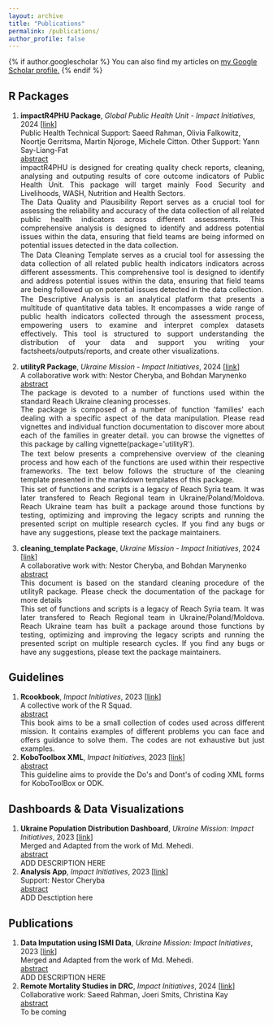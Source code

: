 ```yaml
---
layout: archive
title: "Publications"
permalink: /publications/
author_profile: false
---
```

<script src="https://ajax.googleapis.com/ajax/libs/jquery/3.5.1/jquery.min.js"></script>
<script>
  $(document).ready(function () {
    $(".abstract").hide();
    $(".button").on("click", function () {
        $(this).next(".abstract").slideToggle(400);
    });
});
</script>

<script src="/assets/scripts/copyCode.js"></script>

<style>
.abstract{text-align:justify; }
.button{ text-align:justify; }
</style>

{% if author.googlescholar %}
  You can also find my articles on <u><a href="{{author.googlescholar}}">my Google Scholar profile</a>.</u>
{% endif %}
## R Packages

<ol>

<div id="1">
<li> <b>impactR4PHU Package</b>, <em>Global Public Health Unit - Impact Initiatives</em>, 2024 [<a href="https://github.com/impact-initiatives/impactR4PHU">link</a>]
  <br>Public Health Technical Support: Saeed Rahman, Olivia Falkowitz, Noortje Gerritsma, Martin Njoroge, Michele Citton. Other Support: Yann Say-Liang-Fat
<div class='button' data-content="toggle-text"><a href="#8">abstract</a></div>
<div class='abstract'>
impactR4PHU is designed for creating quality check reports, cleaning, analysing and outputing results of core outcome indicators of Public Health Unit. This package will target mainly Food Security and Livelihoods, WASH, Nutrition and Health Sectors.
<p style="margin-top: -0.1%;">
The Data Quality and Plausibility Report serves as a crucial tool for assessing the reliability and accuracy of the data collection of all related public health indicators across different assessments. This comprehensive analysis is designed to identify and address potential issues within the data, ensuring that field teams are being informed on potential issues detected in the data collection.
</p>
<p style="margin-top: -2.5%;">
The Data Cleaning Template serves as a crucial tool for assessing the data collection of all related public health indicators indicators across different assessments. This comprehensive tool is designed to identify and address potential issues within the data, ensuring that field teams are being followed up on potential issues detected in the data collection.
</p>
<p style="margin-top: -2.5%;">
The Descriptive Analysis is an analytical platform that presents a multitude of quantitative data tables. It encompasses a wide range of public health indicators collected through the assessment process, empowering users to examine and interpret complex datasets effectively. This tool is structured to support understanding the distribution of your data and support you writing your factsheets/outputs/reports, and create other visualizations.
</p>
</div></li></div>

<div id="2">
<li> <b>utilityR Package</b>, <em>Ukraine Mission - Impact Initiatives</em>, 2024 [<a href="https://github.com/REACH-WoU/utilityR">link</a>]
  <br>A collaborative work with: Nestor Cheryba, and Bohdan Marynenko
<div class='button' data-content="toggle-text"><a href="#8">abstract</a></div>
<div class='abstract'>
The package is devoted to a number of functions used within the standard Reach Ukraine cleaning processes.
<p style="margin-top: -0.1%;">
 The package is composed of a number of function 'families' each dealing with a specific aspect of the data manipulation. Please read vignettes and individual function documentation to discover more about each of the families in greater detail. you can browse the vignettes of this package by calling vignette(package='utilityR'). 
</p>
<p style="margin-top: -2.5%;">
The text below presents a comprehensive overview of the cleaning process and how each of the functions are used within their respective frameworks. The text below follows the structure of the cleaning template presented in the markdown templates of this package.
</p>
<p style="margin-top: -2.5%">
This set of functions and scripts is a legacy of Reach Syria team. It was later transfered to Reach Regional team in Ukraine/Poland/Moldova. Reach Ukraine team has built a package around those functions by testing, optimizing and improving the legacy scripts and running the presented script on multiple research cycles. If you find any bugs or have any suggestions, please text the package maintainers.
</p>
</div></li></div>

<div id="3">
<li> <b>cleaning_template Package</b>, <em>Ukraine Mission - Impact Initiatives</em>, 2024 [<a href="https://github.com/REACH-WoU/cleaning_template">link</a>]
  <br>A collaborative work with: Nestor Cheryba, and Bohdan Marynenko
<div class='button' data-content="toggle-text"><a href="#8">abstract</a></div>
<div class='abstract'>
This document is based on the standard cleaning procedure of the utilityR package. Please check the documentation of the package for more details
<p style="margin-top: -0.1%;">
This set of functions and scripts is a legacy of Reach Syria team. It was later transfered to Reach Regional team in Ukraine/Poland/Moldova. Reach Ukraine team has built a package around those functions by testing, optimizing and improving the legacy scripts and running the presented script on multiple research cycles. If you find any bugs or have any suggestions, please text the package maintainers.
</p>
</div></li></div>

</ol>


## Guidelines

<ol>
<div id="4">
<li> <b>Rcookbook</b>, <em>Impact Initiatives</em>, 2023 [<a href="https://github.com/impact-initiatives/rcookbook">link</a>]
  <br>A collective work of the R Squad.
<div class='button' data-content="toggle-text"><a href="#8">abstract</a></div>
<div class='abstract'>
This book aims to be a small collection of codes used across different mission. It contains examples of different problems you can face and offers guidance to solve them. The codes are not exhaustive but just examples.
</div></li></div>

<div id="2">
<li> <b>KoboToolbox XML</b>, <em>Impact Initiatives</em>, 2023 [<a href="https://github.com/REACH-WoU/kobo_guidelines">link</a>]
<div class='button' data-content="toggle-text"><a href="#8">abstract</a></div>
<div class='abstract'>
This guideline aims to provide the Do's and Dont's of coding XML forms for KoboToolBox or ODK.
</div></li></div>
</ol>

## Dashboards & Data Visualizations

<ol>
<div id="4">
<li> <b>Ukraine Population Distribution Dashboard</b>, <em>Ukraine Mission: Impact Initiatives</em>, 2023 [<a href="https://github.com/impact-initiatives/rcookbook">link</a>]
  <br>Merged and Adapted from the work of Md. Mehedi. 
<div class='button' data-content="toggle-text"><a href="#8">abstract</a></div>
<div class='abstract'>
ADD DESCRIPTION HERE
</div></li></div>

<div id="2">
<li> <b>Analysis App</b>, <em>Impact Initiatives</em>, 2023 [<a href="https://github.com/REACH-WoU/kobo_guidelines">link</a>]
  <br>Support: Nestor Cheryba
<div class='button' data-content="toggle-text"><a href="#8">abstract</a></div>
<div class='abstract'>
ADD Desctiption here
</div></li></div>
</ol>

## Publications

<ol>
<div id="4">
<li> <b>Data Imputation using ISMI Data</b>, <em>Ukraine Mission: Impact Initiatives</em>, 2023 [<a href="https://github.com/impact-initiatives/rcookbook">link</a>]
  <br>Merged and Adapted from the work of Md. Mehedi. 
<div class='button' data-content="toggle-text"><a href="#8">abstract</a></div>
<div class='abstract'>
ADD DESCRIPTION HERE
</div></li></div>

<div id="2">
<li> <b>Remote Mortality Studies in DRC</b>, <em>Impact Initiatives</em>, 2024 [<a href="https://github.com/REACH-WoU/kobo_guidelines">link</a>]
  <br>Collaborative work: Saeed Rahman, Joeri Smits, Christina Kay
<div class='button' data-content="toggle-text"><a href="#8">abstract</a></div>
<div class='abstract'>
To be coming
</div></li></div>
</ol>





<!-- 
{% include base_path %}

{% for post in site.publications reversed %}
  {% include archive-single.html %}
{% endfor %}
-->